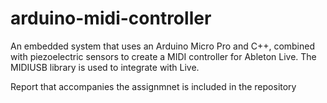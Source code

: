 # arduino-midi-controller

An embedded system that uses an Arduino Micro Pro and C++, combined with piezoelectric sensors to create a MIDI controller for Ableton Live. The MIDIUSB library is used to integrate with Live.

Report that accompanies the assignmnet is included in the repository
